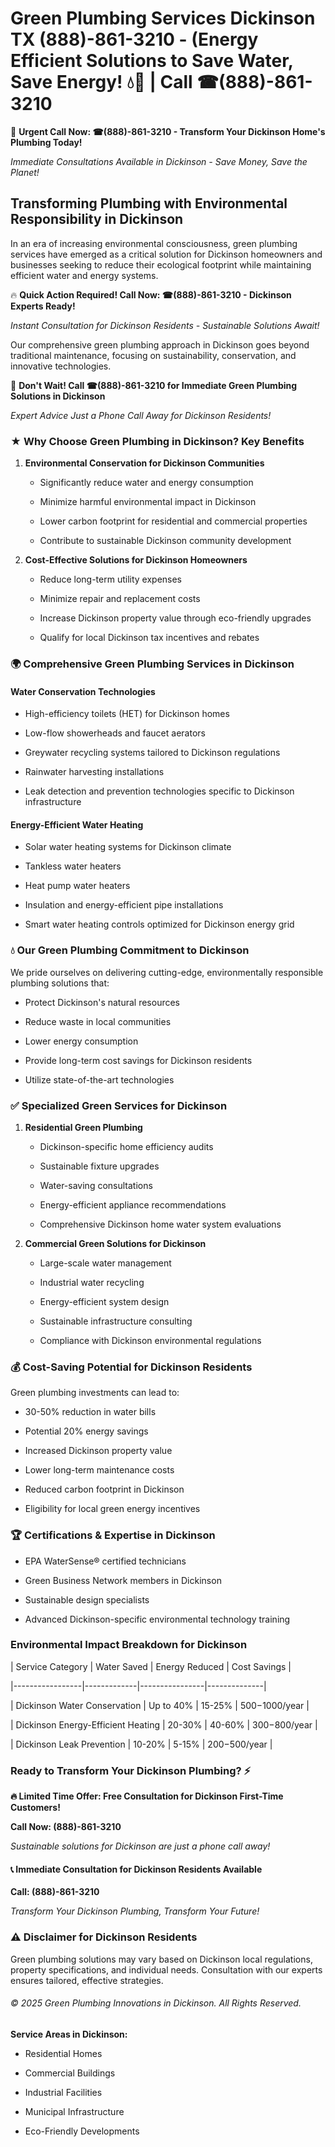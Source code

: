 # Green Plumbing Services Dickinson TX (888)-861-3210 - (Energy Efficient Solutions to Save Water, Save Energy! 💧🌿 | Call ☎(888)-861-3210

🚨 **Urgent Call Now: ☎(888)-861-3210 - Transform Your Dickinson Home's Plumbing Today!**
*Immediate Consultations Available in Dickinson - Save Money, Save the Planet!*

## Transforming Plumbing with Environmental Responsibility in Dickinson

In an era of increasing environmental consciousness, green plumbing services have emerged as a critical solution for Dickinson homeowners and businesses seeking to reduce their ecological footprint while maintaining efficient water and energy systems. 

🔥 **Quick Action Required! Call Now: ☎(888)-861-3210 - Dickinson Experts Ready!**
*Instant Consultation for Dickinson Residents - Sustainable Solutions Await!*

Our comprehensive green plumbing approach in Dickinson goes beyond traditional maintenance, focusing on sustainability, conservation, and innovative technologies.

🚨 **Don't Wait! Call ☎(888)-861-3210 for Immediate Green Plumbing Solutions in Dickinson**
*Expert Advice Just a Phone Call Away for Dickinson Residents!*

### ★ Why Choose Green Plumbing in Dickinson? Key Benefits

1. **Environmental Conservation for Dickinson Communities** 
   - Significantly reduce water and energy consumption
   - Minimize harmful environmental impact in Dickinson
   - Lower carbon footprint for residential and commercial properties
   - Contribute to sustainable Dickinson community development

2. **Cost-Effective Solutions for Dickinson Homeowners** 
   - Reduce long-term utility expenses
   - Minimize repair and replacement costs
   - Increase Dickinson property value through eco-friendly upgrades
   - Qualify for local Dickinson tax incentives and rebates

### 🌍 Comprehensive Green Plumbing Services in Dickinson

#### Water Conservation Technologies
- High-efficiency toilets (HET) for Dickinson homes
- Low-flow showerheads and faucet aerators
- Greywater recycling systems tailored to Dickinson regulations
- Rainwater harvesting installations
- Leak detection and prevention technologies specific to Dickinson infrastructure

#### Energy-Efficient Water Heating
- Solar water heating systems for Dickinson climate
- Tankless water heaters
- Heat pump water heaters
- Insulation and energy-efficient pipe installations
- Smart water heating controls optimized for Dickinson energy grid

### 💧 Our Green Plumbing Commitment to Dickinson

We pride ourselves on delivering cutting-edge, environmentally responsible plumbing solutions that:
- Protect Dickinson's natural resources
- Reduce waste in local communities
- Lower energy consumption
- Provide long-term cost savings for Dickinson residents
- Utilize state-of-the-art technologies

### ✅ Specialized Green Services for Dickinson

1. **Residential Green Plumbing**
   - Dickinson-specific home efficiency audits
   - Sustainable fixture upgrades
   - Water-saving consultations
   - Energy-efficient appliance recommendations
   - Comprehensive Dickinson home water system evaluations

2. **Commercial Green Solutions for Dickinson**
   - Large-scale water management
   - Industrial water recycling
   - Energy-efficient system design
   - Sustainable infrastructure consulting
   - Compliance with Dickinson environmental regulations

### 💰 Cost-Saving Potential for Dickinson Residents

Green plumbing investments can lead to:
- 30-50% reduction in water bills
- Potential 20% energy savings
- Increased Dickinson property value
- Lower long-term maintenance costs
- Reduced carbon footprint in Dickinson
- Eligibility for local green energy incentives

### 🏆 Certifications & Expertise in Dickinson

- EPA WaterSense® certified technicians
- Green Business Network members in Dickinson
- Sustainable design specialists
- Advanced Dickinson-specific environmental technology training

### Environmental Impact Breakdown for Dickinson

| Service Category | Water Saved | Energy Reduced | Cost Savings |
|-----------------|-------------|----------------|--------------|
| Dickinson Water Conservation | Up to 40% | 15-25% | $500-$1000/year |
| Dickinson Energy-Efficient Heating | 20-30% | 40-60% | $300-$800/year |
| Dickinson Leak Prevention | 10-20% | 5-15% | $200-$500/year |

### Ready to Transform Your Dickinson Plumbing? ⚡

**🔥 Limited Time Offer: Free Consultation for Dickinson First-Time Customers!**

**Call Now: (888)-861-3210**
*Sustainable solutions for Dickinson are just a phone call away!*

#### 📞 Immediate Consultation for Dickinson Residents Available

**Call: (888)-861-3210**
*Transform Your Dickinson Plumbing, Transform Your Future!*

### ⚠️ Disclaimer for Dickinson Residents

Green plumbing solutions may vary based on Dickinson local regulations, property specifications, and individual needs. Consultation with our experts ensures tailored, effective strategies.

###### © 2025 Green Plumbing Innovations in Dickinson. All Rights Reserved.

**Service Areas in Dickinson:** 
- Residential Homes
- Commercial Buildings
- Industrial Facilities
- Municipal Infrastructure
- Eco-Friendly Developments
